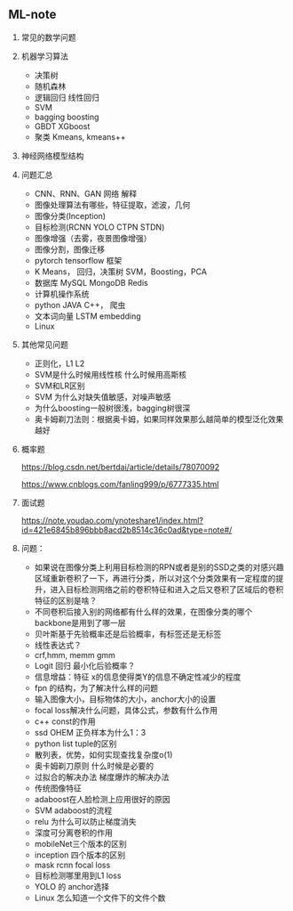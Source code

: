 ## ML-note

1. 常见的数学问题

2. 机器学习算法
   * 决策树
   * 随机森林
   * 逻辑回归 线性回归
   * SVM
   * bagging boosting 
   * GBDT  XGboost
   * 聚类 Kmeans, kmeans++

3. 神经网络模型结构

4. 问题汇总
   * CNN、RNN、GAN 网络 解释
   * 图像处理算法有哪些，特征提取，滤波，几何
   * 图像分类(Inception)
   * 目标检测(RCNN YOLO CTPN STDN)
   * 图像增强（去雾，夜景图像增强）
   * 图像分割，图像迁移
   * pytorch tensorflow  框架
   * K Means， 回归，决策树 SVM，Boosting，PCA
   * 数据库  MySQL  MongoDB  Redis
   * 计算机操作系统
   * python  JAVA  C++， 爬虫
   * 文本词向量 LSTM  embedding
   * Linux

5. 其他常见问题
   * 正则化，L1 L2
   * SVM是什么时候用线性核 什么时候用高斯核
   * SVM和LR区别
   * SVM 为什么对缺失值敏感，对噪声敏感
   * 为什么boosting一般树很浅，bagging树很深
   * 奥卡姆剃刀法则：根据奥卡姆，如果同样效果那么越简单的模型泛化效果越好

6. 概率题

   <https://blog.csdn.net/bertdai/article/details/78070092>	

   <https://www.cnblogs.com/fanling999/p/6777335.html>

7. 面试题

   <https://note.youdao.com/ynoteshare1/index.html?id=421e6845b896bbb8acd2b8514c36c0ad&type=note#/>

8. 问题：

   * 如果说在图像分类上利用目标检测的RPN或者是别的SSD之类的对感兴趣区域重新卷积了一下，再进行分类，所以对这个分类效果有一定程度的提升，进入目标检测网络之前的卷积特征和进入之后又卷积了区域后的卷积特征的区别是啥？
   * 不同卷积后接入别的网络都有什么样的效果，在图像分类的哪个backbone是用到了哪一层
   * 贝叶斯基于先验概率还是后验概率，有标签还是无标签
   * 线性表达式？
   * crf,hmm, memm gmm
   * Logit 回归 最小化后验概率？
   * 信息增益：特征 x的信息使得类Y的信息不确定性减少的程度
   * fpn 的结构，为了解决什么样的问题
   * 输入图像大小，目标物体的大小，anchor大小的设置
   * focal loss解决什么问题，具体公式，参数有什么作用
   * c++ const的作用
   * ssd OHEM  正负样本为什么1：3
   * python list tuple的区别
   * 散列表，优势，如何实现查找复杂度o(1)
   * 奥卡姆剃刀原则 什么时候是必要的
   * 过拟合的解决办法 梯度爆炸的解决办法
   * 传统图像特征
   * adaboost在人脸检测上应用很好的原因
   * SVM adaboost的流程
   * relu 为什么可以防止梯度消失
   * 深度可分离卷积的作用
   * mobileNet三个版本的区别
   * inception 四个版本的区别
   * mask rcnn  focal loss
   * 目标检测哪里用到L1 loss
   * YOLO 的 anchor选择
   * Linux 怎么知道一个文件下的文件个数

